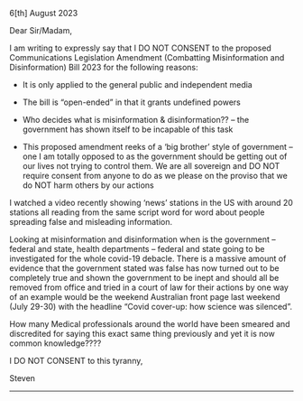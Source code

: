 6[th] August 2023

Dear Sir/Madam,

I am writing to expressly say that I DO NOT CONSENT to the proposed Communications Legislation
Amendment (Combatting Misinformation and Disinformation) Bill 2023 for the following reasons:

  - It is only applied to the general public and independent media

  - The bill is “open-ended” in that it grants undefined powers

  - Who decides what is misinformation & disinformation?? – the government has shown itself
to be incapable of this task

  - This proposed amendment reeks of a ‘big brother’ style of government – one I am totally
opposed to as the government should be getting out of our lives not trying to control them.
We are all sovereign and DO NOT require consent from anyone to do as we please on the
proviso that we do NOT harm others by our actions

I watched a video recently showing ‘news’ stations in the US with around 20 stations all reading from
the same script word for word about people spreading false and misleading information.

Looking at misinformation and disinformation when is the government – federal and state, health
departments – federal and state going to be investigated for the whole covid-19 debacle. There is a
massive amount of evidence that the government stated was false has now turned out to be
completely true and shown the government to be inept and should all be removed from office and
tried in a court of law for their actions by one way of an example would be the weekend Australian
front page last weekend (July 29-30) with the headline “Covid cover-up: how science was silenced”.

How many Medical professionals around the world have been smeared and discredited for saying
this exact same thing previously and yet it is now common knowledge????

I DO NOT CONSENT to this tyranny,

Steven


-----

